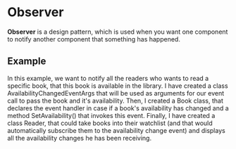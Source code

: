 # Observer

**Observer** is a design pattern, which is used when you want one component to notify another component that something has happened.

## Example
In this example, we want to notify all the readers who wants to read a specific book, that this book is available in the library.
I have created a class AvailabilityChangedEventArgs that will be used as arguments for our event call to pass the book and it's availability.
Then, I created a Book class, that declares the event handler in case if a book's availability has changed and a method SetAvailability() that
invokes this event.
Finally, I have created a class Reader, that could take books into their watchlist (and that would automatically subscribe them to the
availability change event) and displays all the availability changes he has been receiving.
